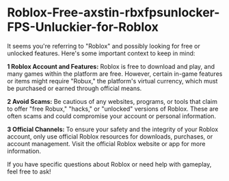 # Roblox-Free-axstin-rbxfpsunlocker-FPS-Unluckier-for-Roblox
It seems you're referring to "Roblox" and possibly looking for free or unlocked features. Here's some important context to keep in mind:

**1 Roblox Account and Features:** 
Roblox is free to download and play, and many games within the platform are free. However, certain in-game features or items might require "Robux," the platform's virtual currency, which must be purchased or earned through official means.

**2 Avoid Scams:**
Be cautious of any websites, programs, or tools that claim to offer "free Robux," "hacks," or "unlocked" versions of Roblox. These are often scams and could compromise your account or personal information.

**3 Official Channels:**
To ensure your safety and the integrity of your Roblox account, only use official Roblox resources for downloads, purchases, or account management. Visit the official Roblox website or app for more information.

If you have specific questions about Roblox or need help with gameplay, feel free to ask!
